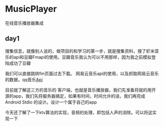 # MusicPlayer
在线音乐播放器集成
## day1
搜集信息，就像别人说的，做项目的和学习的第一步，就是搜集资料，搜了虾米音乐的api和豆瓣Fmapi的使用。豆瓣音乐我认为可以不用那样，因为我之前模拟登陆成功了豆瓣<p>
我们可以直接跳转fm页面过去下载。
网易云音乐api的使用，以及抓取网易云音乐的数据，qq音乐<a href="https://www.oschina.net/code/snippet_60100_53041">Api</a><p>
目前就了解这三方的音乐的
客户端，也就是音乐播放器，我们先准备将就的用开源的app，我们先将服务器搞定，如果有时间，时间允许的话，我们再完成Android Stdio 的设计。设计一个属于自己的app
<p>
今天还了解了一下ktv算法的实现，音频的处理，即包括人声的消除。可以将这实现一下
